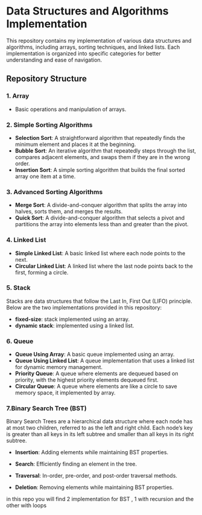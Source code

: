 # Data Structures and Algorithms Implementation

This repository contains my implementation of various data structures and algorithms, including arrays, sorting techniques, and linked lists. Each implementation is organized into specific categories for better understanding and ease of navigation.

## Repository Structure

### 1. **Array**
- Basic operations and manipulation of arrays.

### 2. **Simple Sorting Algorithms**
- **Selection Sort**: A straightforward algorithm that repeatedly finds the minimum element and places it at the beginning.
- **Bubble Sort**: An iterative algorithm that repeatedly steps through the list, compares adjacent elements, and swaps them if they are in the wrong order.
- **Insertion Sort**: A simple sorting algorithm that builds the final sorted array one item at a time.

### 3. **Advanced Sorting Algorithms**
- **Merge Sort**: A divide-and-conquer algorithm that splits the array into halves, sorts them, and merges the results.
- **Quick Sort**: A divide-and-conquer algorithm that selects a pivot and partitions the array into elements less than and greater than the pivot.

### 4. **Linked List**
- **Simple Linked List**: A basic linked list where each node points to the next.
- **Circular Linked List**: A linked list where the last node points back to the first, forming a circle.

### 5. **Stack**
Stacks are data structures that follow the Last In, First Out (LIFO) principle. Below are the two implementations provided in this repository:
- **fixed-size**: stack implemented using an array.
- **dynamic stack**: implemented using a linked list.

### 6. **Queue**
- **Queue Using Array**: A basic queue implemented using an array.
- **Queue Using Linked List**: A queue implementation that uses a linked list for dynamic memory management.
- **Priority Queue**: A queue where elements are dequeued based on priority, with the highest priority elements dequeued first.
- **Circular Queue**: A queue where elements are like a circle to save memory space, it implemented by array.

### 7.**Binary Search Tree (BST)** 

Binary Search Trees are a hierarchical data structure where each node has at most two children, referred to as the left and right child. Each node’s key is greater than all keys in its left subtree and smaller than all keys in its right subtree.

- **Insertion**: Adding elements while maintaining BST properties.

- **Search**: Efficiently finding an element in the tree.

- **Traversal**: In-order, pre-order, and post-order traversal methods.

- **Deletion**: Removing elements while maintaining BST properties.

in this repo you will find 2 implementation for BST , 1 with recursion and the other with loops
